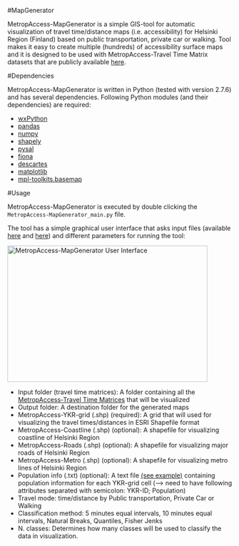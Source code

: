 #MapGenerator

MetropAccess-MapGenerator is a simple GIS-tool for automatic visualization of travel time/distance maps (i.e. accessibility) for Helsinki Region (Finland) based on public transportation, private car or walking. 
Tool makes it easy to create multiple (hundreds) of accessibility surface maps and it is designed to be used with 
MetropAccess-Travel Time Matrix datasets that are publicly available [here](http://blogs.helsinki.fi/accessibility/data/metropaccess-travel-time-matrix/).


#Dependencies

MetropAccess-MapGenerator is written in Python (tested with version 2.7.6) and has several dependencies. Following Python modules (and their dependencies) are required:

- [wxPython](http://downloads.sourceforge.net/wxpython/wxPython3.0-win64-3.0.0.0-py27.exe)
- [pandas](http://www.lfd.uci.edu/~gohlke/pythonlibs/#pandas)
- [numpy](http://www.lfd.uci.edu/~gohlke/pythonlibs/#numpy)
- [shapely](http://www.lfd.uci.edu/~gohlke/pythonlibs/#shapely)
- [pysal](http://sourceforge.net/projects/pysal/files/PySAL-1.7.0.win-amd64.exe/download)
- [fiona](http://www.lfd.uci.edu/~gohlke/pythonlibs/#fiona)
- [descartes](https://pypi.python.org/packages/source/d/descartes/descartes-1.0.1.tar.gz#md5=fcacfa88674032891666d833bdab9b6d)
- [matplotlib](https://downloads.sourceforge.net/project/matplotlib/matplotlib/matplotlib-1.3.1/matplotlib-1.3.1.win-amd64-py2.7.exe)
- [mpl-toolkits.basemap](http://sourceforge.net/projects/matplotlib/files/matplotlib-toolkits/basemap-1.0.7/basemap-1.0.7.win-amd64-py2.7.exe/download)

#Usage

MetropAccess-MapGenerator is executed by double clicking the ```MetropAccess-MapGenerator_main.py``` file.

 The tool has a simple graphical user interface that asks input files (available [here](http://blogs.helsinki.fi/accessibility/data/metropaccess-travel-time-matrix/) and
  [here](http://www.helsinki.fi/science/accessibility/data/MetropAccess-MapGenerator/MetropAccess-MapGenerator_VisFiles.zip)) and different parameters for running the tool:

<img src="http://www.helsinki.fi/science/accessibility/maintenance/Kuvia/DialogLarge.PNG" alt="MetropAccess-MapGenerator User Interface" width="448px" height="306px" />

- Input folder (travel time matrices): A folder containing all the [MetropAccess-Travel Time Matrices](http://blogs.helsinki.fi/accessibility/data/metropaccess-travel-time-matrix/) that will be visualized
- Output folder: A destination folder for the generated maps
- MetropAccess-YKR-grid (.shp) (required): A grid that will used for visualizing the travel times/distances in ESRI Shapefile format
- MetropAccess-Coastline (.shp) (optional): A shapefile for visualizing coastline of Helsinki Region
- MetropAccess-Roads (.shp) (optional): A shapefile for visualizing major roads of Helsinki Region
- MetropAccess-Metro (.shp) (optional): A shapefile for visualizing metro lines of Helsinki Region
- Population info (.txt) (optional): A text file [(see example)](http://www.helsinki.fi/science/accessibility/maintenance/Kuvia/PopulationFileExample.PNG) containing population information for each YKR-grid cell (--> need to have following attributes separated with semicolon: YKR-ID; Population)
- Travel mode: time/distance by Public transportation, Private Car or Walking
- Classification method: 5 minutes equal intervals, 10 minutes equal intervals, Natural Breaks, Quantiles, Fisher Jenks
- N. classes: Determines how many classes will be used to classify the data in visualization.






